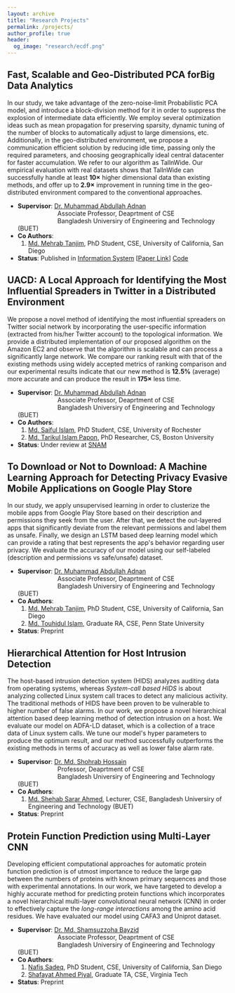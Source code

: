 ```yaml
---
layout: archive
title: "Research Projects"
permalink: /projects/
author_profile: true
header:
  og_image: "research/ecdf.png"
---
```

Fast, Scalable and Geo-Distributed PCA forBig Data Analytics
--------
In our study, we take advantage of the zero-noise-limit Probabilistic PCA model, and introduce a block-division method for it in order to suppress the explosion of intermediate data efficiently. We employ several optimization ideas such as mean propagation for preserving sparsity, dynamic tuning of the number of blocks to automatically adjust to large dimensions, etc. Additionally, in the geo-distributed environment, we propose a communication efficient solution by reducing idle time, passing only the required parameters, and choosing geographically ideal central datacenter for faster accumulation. We refer to our algorithm as TallnWide. Our empirical evaluation with real datasets shows that TallnWide can successfully handle at least $\mathbf{10\times}$ higher dimensional data than existing methods, and offer up to $\mathbf{2.9\times}$ improvement in running time in the geo-distributed environment compared to the conventional approaches.<br/>
- __Supervisor__: [Dr. Muhammad Abdullah Adnan](https://sites.google.com/site/abdullahadnan/)<br/>
&nbsp;&nbsp;&nbsp;&nbsp;&nbsp;&nbsp;&nbsp;&nbsp;&nbsp;&nbsp;&nbsp;&nbsp;&nbsp;&nbsp;&nbsp;&nbsp;&nbsp;&nbsp;&nbsp;&nbsp;&nbsp;&nbsp;  Associate Professor, Deaprtment of CSE<br/>
&nbsp;&nbsp;&nbsp;&nbsp;&nbsp;&nbsp;&nbsp;&nbsp;&nbsp;&nbsp;&nbsp;&nbsp;&nbsp;&nbsp;&nbsp;&nbsp;&nbsp;&nbsp;&nbsp;&nbsp;&nbsp;&nbsp;  Bangladesh Universiry of Engineering and Technology (BUET)<br/>
- __Co Authors__: 
    1. [Md. Mehrab Tanjim](https://scholar.google.com/citations?user=IPr2JZYAAAAJ&hl=en), PhD Student, CSE, University of California, San Diego<br/>
- __Status__: Published in [Information System](https://www.sciencedirect.com/journal/information-systems) [[Paper Link](https://www.sciencedirect.com/science/article/abs/pii/S0306437920301526?via%3Dihub)] [Code](https://github.com/tmadnan10/TallnWide)


UACD: A Local Approach for Identifying the Most Influential Spreaders in Twitter in a Distributed Environment
--------
We propose a novel method of identifying the most influential spreaders on Twitter social network by incorporating the user-specific information (extracted from his/her Twitter account) to the topological information. 
We provide a distributed implementation of our proposed algorithm on the Amazon EC2 and observe that the algorithm is scalable and can process a significantly large network. We compare our ranking result with that of the existing methods using widely accepted metrics of ranking comparison and our experimental results indicate that our new method is $\mathbf{12.5\%}$ (average) more accurate and can produce the result in $\mathbf{175\times}$ less time.<br/>
- __Supervisor__: [Dr. Muhammad Abdullah Adnan](https://sites.google.com/site/abdullahadnan/)<br/>
&nbsp;&nbsp;&nbsp;&nbsp;&nbsp;&nbsp;&nbsp;&nbsp;&nbsp;&nbsp;&nbsp;&nbsp;&nbsp;&nbsp;&nbsp;&nbsp;&nbsp;&nbsp;&nbsp;&nbsp;&nbsp;&nbsp;  Associate Professor, Deaprtment of CSE<br/>
&nbsp;&nbsp;&nbsp;&nbsp;&nbsp;&nbsp;&nbsp;&nbsp;&nbsp;&nbsp;&nbsp;&nbsp;&nbsp;&nbsp;&nbsp;&nbsp;&nbsp;&nbsp;&nbsp;&nbsp;&nbsp;&nbsp;  Bangladesh Universiry of Engineering and Technology (BUET)<br/>
- __Co Authors__: 
    1. [Md. Saiful Islam](https://saiful1105020.github.io), PhD Student, CSE, University of Rochester
    2.  [Md. Tarikul Islam Papon](https://cs-people.bu.edu/papon/), PhD Researcher, CS, Boston University
- __Status__: Under review at [SNAM](https://www.springer.com/journal/13278)



To Download or Not to Download: A Machine Learning Approach for Detecting Privacy Evasive Mobile Applications on Google Play Store
--------
In our study, we apply unsupervised learning in order to clusterize the mobile apps from Google Play Store based on their description and permissions they seek from the user. After that, we detect the out-layered apps that significantly deviate from the relevant permissions and  label them as unsafe. Finally, we design an LSTM based deep learning model which can provide a rating that best represents the app's behavior regarding user privacy. We evaluate the accuracy of our model using our self-labeled (description and permissions vs safe/unsafe) dataset.<br/>
- __Supervisor__: [Dr. Muhammad Abdullah Adnan](https://sites.google.com/site/abdullahadnan/)<br/>
&nbsp;&nbsp;&nbsp;&nbsp;&nbsp;&nbsp;&nbsp;&nbsp;&nbsp;&nbsp;&nbsp;&nbsp;&nbsp;&nbsp;&nbsp;&nbsp;&nbsp;&nbsp;&nbsp;&nbsp;&nbsp;&nbsp;  Associate Professor, Deaprtment of CSE<br/>
&nbsp;&nbsp;&nbsp;&nbsp;&nbsp;&nbsp;&nbsp;&nbsp;&nbsp;&nbsp;&nbsp;&nbsp;&nbsp;&nbsp;&nbsp;&nbsp;&nbsp;&nbsp;&nbsp;&nbsp;&nbsp;&nbsp;  Bangladesh Universiry of Engineering and Technology (BUET)<br/>
- __Co Authors__: 
    1. [Md. Mehrab Tanjim](https://scholar.google.com/citations?user=IPr2JZYAAAAJ&hl=en), PhD Student, CSE, University of California, San Diego
    2. [Md. Touhidul Islam](https://www.linkedin.com/in/md-touhidul-islam-b9aa2688/?originalSubdomain=bd), Graduate RA, CSE, Penn State University
- __Status__: Preprint

Hierarchical Attention for Host Intrusion Detection
--------
The host-based intrusion detection system (HIDS) analyzes auditing data from operating systems, whereas *System-call based HIDS* is about analyzing collected Linux system call traces to detect any malicious activity. The traditional methods of HIDS have been proven to be vulnerable to higher number of false alarms. 
In our work, we propose a novel hierarchical attention based deep learning method of detection intrusion on a host. We evaluate our model on ADFA-LD dataset, which is a collection of a trace data of Linux system calls. We tune our model's hyper parameters to produce the optimum result, and our method successfully outperforms the existing methods in terms of accuracy as well as lower false alarm rate.<br/>
- __Supervisor__: [Dr. Md. Shohrab Hossain](https://scholar.google.com/citations?user=y89HApwAAAAJ&hl=en)<br/>
&nbsp;&nbsp;&nbsp;&nbsp;&nbsp;&nbsp;&nbsp;&nbsp;&nbsp;&nbsp;&nbsp;&nbsp;&nbsp;&nbsp;&nbsp;&nbsp;&nbsp;&nbsp;&nbsp;&nbsp;&nbsp;&nbsp;  Professor, Deaprtment of CSE<br/>
&nbsp;&nbsp;&nbsp;&nbsp;&nbsp;&nbsp;&nbsp;&nbsp;&nbsp;&nbsp;&nbsp;&nbsp;&nbsp;&nbsp;&nbsp;&nbsp;&nbsp;&nbsp;&nbsp;&nbsp;&nbsp;&nbsp;  Bangladesh Universiry of Engineering and Technology (BUET)<br/>
- __Co Authors__: 
    1. [Md. Shehab Sarar Ahmed](https://cse.buet.ac.bd/faculty/facdetail.php?id=shehab), Lecturer, CSE, Bangladesh Universiry of Engineering and Technology (BUET)
- __Status__: Preprint

Protein Function Prediction using Multi-Layer CNN
--------
Developing efficient computational approaches for automatic protein function prediction  is of utmost importance to reduce the large gap between the numbers of proteins with known primary sequences and those with experimental annotations. In our work, we have targeted to develop a highly accurate method for predicting protein functions which incorporates a novel hierarchical multi-layer convolutional neural network (CNN) in order to effectively capture the *long-range interactions* among the amino acid residues. We have evaluated our model using CAFA3 and Uniprot dataset.<br/>
- __Supervisor__: [Dr. Md. Shamsuzzoha Bayzid](https://scholar.google.com/citations?user=h2vHz3wAAAAJ&hl=en)<br/>
&nbsp;&nbsp;&nbsp;&nbsp;&nbsp;&nbsp;&nbsp;&nbsp;&nbsp;&nbsp;&nbsp;&nbsp;&nbsp;&nbsp;&nbsp;&nbsp;&nbsp;&nbsp;&nbsp;&nbsp;&nbsp;&nbsp;  Associate Professor, Deaprtment of CSE<br/>
&nbsp;&nbsp;&nbsp;&nbsp;&nbsp;&nbsp;&nbsp;&nbsp;&nbsp;&nbsp;&nbsp;&nbsp;&nbsp;&nbsp;&nbsp;&nbsp;&nbsp;&nbsp;&nbsp;&nbsp;&nbsp;&nbsp;  Bangladesh Universiry of Engineering and Technology (BUET)<br/>
- __Co Authors__: 
    1. [Nafis Sadeq](https://www.linkedin.com/in/nafis-sadeq/?originalSubdomain=bd), PhD Student, CSE, University of California, San Diego
    2. [Shafayat Ahmed Piyal](https://www.linkedin.com/in/shafayat-piyal-13b406103/?originalSubdomain=bd), Graduate TA, CSE, Virginia Tech
- __Status__: Preprint